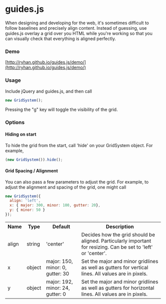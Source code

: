 guides.js
=========

When designing and developing for the web, it's sometimes difficult to follow baselines and precisely align content. Instead of guessing, use guides.js overlay a grid over you HTML while you're working so that you can visually check that everything is aligned perfectly.

### Demo
[http://ryhan.github.io/guides.js/demo/](http://ryhan.github.io/guides.js/demo/)

### Usage

Include jQuery and guides.js, and then call
```javascript
new GridSystem();
```

Pressing the "g" key will toggle the visibility of the grid.

### Options

#### Hiding on start
To hide the grid from the start, call 'hide' on your GridSystem object. For example,
```javascript
(new GridSystem()).hide();
```

#### Grid Spacing / Alignment
You can also pass a few parameters to adjust the grid. For example, to adjust the alignment and spacing of the grid, one might call
```javascript
new GridSystem({
  align: 'left',
  x: { major: 300, minor: 100, gutter: 20},
  y: { minor: 50 }
});
```

<table>
  <tr>
    <th class="name">Name</th>
    <th class="type">Type</th>
    <th class="default">Default</th>
    <th class="desc">Description</th>
  </tr>
  <tr>
    <td>align</td>
    <td>string</td>
    <td>'center'</td>
    <td class="desc">Decides how the grid should be aligned. Particularly important for resizing. Can be set to 'left' or 'center'.</td>
  </tr>
  <tr>
    <td>x</td>
    <td>object</td>
    <td>major: 150, minor: 0, gutter: 30</td>
    <td class="desc">Set the major and minor gridlines as well as gutters for vertical lines. All values are in pixels.</td>
  </tr>
  <tr>
    <td>y</td>
    <td>object</td>
    <td>major: 192, minor: 24, gutter: 0 </td>
    <td class="desc">Set the major and minor gridlines as well as gutters for horizontal lines. All values are in pixels.</td>
  </tr>
</table>